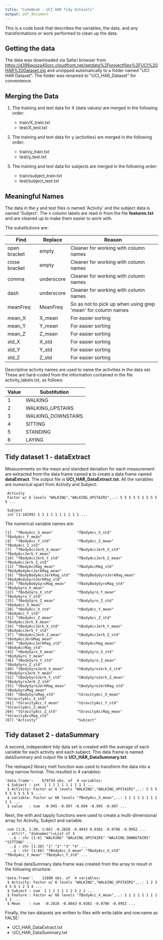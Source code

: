 ```yaml
---
title: "CodeBook - UCI HAR Tidy Datasets"
output: pdf_document
---
```


This is a code book that describes the variables, the data, and any transformations or work performed to clean up the data. 

## Getting the data

The data was downloaded via Safari browser from https://d396qusza40orc.cloudfront.net/getdata%2Fprojectfiles%2FUCI%20HAR%20Dataset.zip and unzipped automatically to a folder named "UCI HAR Dataset". The folder was renamed to "UCI_HAR_Dataset" for convenience.

## Merging the Data

1. The training and text data for X (data values) are merged in the following order:

    * train/X_train.txt
    * test/X_test.txt

2. The training and text data for y (activities) are merged in the following order:

    * train/y_train.txt
    * test/y_test.txt

3. The training and text data for subjects are merged in the following order:

    * train/subject_train.txt
    * test/subject_test.txt

## Meaningful Names

The data in the y and test files is named 'Activity' and the subject data is named 'Subject'. The x column labels are read in from the file __features.txt__ and are cleaned up to make them easier to work with.

The substitutions are:

Find          | Replace    | Reason
------------- | ---------- | -------------------------------------------------------------
open bracket  | empty      | Cleaner for working with column names  
close bracket | empty      | Cleaner for working with column names  
comma         | underscore | Cleaner for working with column names  
dash          | underscore | Cleaner for working with column names
meanFreq      | MeanFreq   | So as not to pick up when using grep 'mean' for column names
mean_X        | X_mean     | For easier sorting
mean_Y        | Y_mean     | For easier sorting
mean_Z        | Z_mean     | For easier sorting
std_X         | X_std      | For easier sorting
std_Y         | Y_std      | For easier sorting
std_Z         | Z_std      | For easier sorting

Descriptive activity names are used to name the activities in the data set. These are hard-coded from the information contained in the file activity_labels.txt, as follows: 

Value | Substitution
------| -------------------
1     | WALKING
2     | WALKING_UPSTAIRS
3     | WALKING_DOWNSTAIRS
4     | SITTING
5     | STANDING
6     | LAYING

## Tidy dataset 1 - dataExtract

Measurements on the mean and standard deviation for each measurement are extracted from the data frame named __x__ to create a data frame named __dataExtract__.  The output file is __UCI_HAR_DataExtract.txt__. All the variables are numerical apart from Activity and Subject:

```
 Activity
 Factor w/ 6 levels "WALKING","WALKING_UPSTAIRS",..: 5 5 5 5 5 5 5 5 5 5 ...
 
 Subject
 int [1:10299] 1 1 1 1 1 1 1 1 1 1 ...
```

The numerical variable names are:

```
[1]  "fBodyAcc_X_mean"           "fBodyAcc_X_std"            "fBodyAcc_Y_mean"          
[4]  "fBodyAcc_Y_std"            "fBodyAcc_Z_mean"           "fBodyAcc_Z_std"           
[7]  "fBodyAccJerk_X_mean"       "fBodyAccJerk_X_std"        "fBodyAccJerk_Y_mean"      
[10] "fBodyAccJerk_Y_std"        "fBodyAccJerk_Z_mean"       "fBodyAccJerk_Z_std"       
[13] "fBodyAccMag_mean"          "fBodyAccMag_std"           "fBodyBodyAccJerkMag_mean" 
[16] "fBodyBodyAccJerkMag_std"   "fBodyBodyGyroJerkMag_mean" "fBodyBodyGyroJerkMag_std" 
[19] "fBodyBodyGyroMag_mean"     "fBodyBodyGyroMag_std"      "fBodyGyro_X_mean"         
[22] "fBodyGyro_X_std"           "fBodyGyro_Y_mean"          "fBodyGyro_Y_std"          
[25] "fBodyGyro_Z_mean"          "fBodyGyro_Z_std"           "tBodyAcc_X_mean"          
[28] "tBodyAcc_X_std"            "tBodyAcc_Y_mean"           "tBodyAcc_Y_std"           
[31] "tBodyAcc_Z_mean"           "tBodyAcc_Z_std"            "tBodyAccJerk_X_mean"      
[34] "tBodyAccJerk_X_std"        "tBodyAccJerk_Y_mean"       "tBodyAccJerk_Y_std"       
[37] "tBodyAccJerk_Z_mean"       "tBodyAccJerk_Z_std"        "tBodyAccJerkMag_mean"     
[40] "tBodyAccJerkMag_std"       "tBodyAccMag_mean"          "tBodyAccMag_std"          
[43] "tBodyGyro_X_mean"          "tBodyGyro_X_std"           "tBodyGyro_Y_mean"         
[46] "tBodyGyro_Y_std"           "tBodyGyro_Z_mean"          "tBodyGyro_Z_std"          
[49] "tBodyGyroJerk_X_mean"      "tBodyGyroJerk_X_std"       "tBodyGyroJerk_Y_mean"     
[52] "tBodyGyroJerk_Y_std"       "tBodyGyroJerk_Z_mean"      "tBodyGyroJerk_Z_std"      
[55] "tBodyGyroJerkMag_mean"     "tBodyGyroJerkMag_std"      "tBodyGyroMag_mean"        
[58] "tBodyGyroMag_std"          "tGravityAcc_X_mean"        "tGravityAcc_X_std"        
[61] "tGravityAcc_Y_mean"        "tGravityAcc_Y_std"         "tGravityAcc_Z_mean"       
[64] "tGravityAcc_Z_std"         "tGravityAccMag_mean"       "tGravityAccMag_std"       
[67] "Activity"                  "Subject" 
```

## Tidy dataset 2 - dataSummary

A second, independent tidy data set is created with the average of each variable for each activity and each subject. This data frame is named dataSummary and output file is __UCI_HAR_DataSummary.txt__.

The reshape2 library melt function was used to transform the data into a long narrow format. This resulted in 4 variables:

```
'data.frame':    679734 obs. of  4 variables:
 $ Subject : int  1 1 1 1 1 1 1 1 1 1 ...
 $ Activity: Factor w/ 6 levels "WALKING","WALKING_UPSTAIRS",..: 5 5 5 5 5 5 5 5 5 5 ...
 $ variable: Factor w/ 66 levels "fBodyAcc_X_mean",..: 1 1 1 1 1 1 1 1 1 1 ...
 $ value   : num  -0.995 -0.997 -0.994 -0.995 -0.997 ...
```

Next, the with and tapply functions were used to create a multi-dimensional array for Activity, Subject and variable.

```
 num [1:6, 1:30, 1:66] -0.2028 -0.4043 0.0382 -0.9796 -0.9952 ...
 - attr(*, "dimnames")=List of 3
  ..$ : chr [1:6] "WALKING" "WALKING_UPSTAIRS" "WALKING_DOWNSTAIRS" "SITTING" ...
  ..$ : chr [1:30] "1" "2" "3" "4" ...
  ..$ : chr [1:66] "fBodyAcc_X_mean" "fBodyAcc_X_std" "fBodyAcc_Y_mean" "fBodyAcc_Y_std" ...
```

The final dataSummary data frame was created from the array to result in the following structure:

```
'data.frame':    11880 obs. of  4 variables:
 $ Activity: Factor w/ 6 levels "WALKING","WALKING_UPSTAIRS",..: 1 2 3 4 5 6 1 2 3 4 ...
 $ Subject : num  1 1 1 1 1 1 2 2 2 2 ...
 $ Feature : Factor w/ 66 levels "fBodyAcc_X_mean",..: 1 1 1 1 1 1 1 1 1 1 ...
 $ Mean    : num  -0.2028 -0.4043 0.0382 -0.9796 -0.9952 ...
```

Finally, the two datasets are written to files with write.table and row.name as FALSE:

* UCI_HAR_DataExtract.txt
* UCI_HAR_DataSummary.txt



